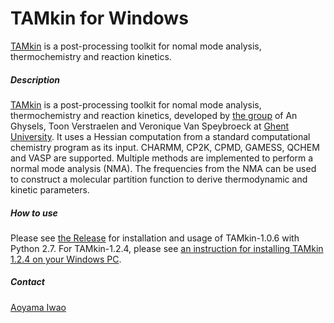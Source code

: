 # TAMkin for Windows
[TAMkin](http://molmod.ugent.be/software/tamkin)
is a post-processing toolkit for nomal mode analysis, thermochemistry and reaction kinetics.

##### Description
[TAMkin](http://molmod.ugent.be/software/tamkin) is a post-processing toolkit for nomal mode analysis, thermochemistry and reaction kinetics, developed by [the group](http://molmod.ugent.be/) of An Ghysels, Toon Verstraelen and Veronique Van Speybroeck at  [Ghent University](http://www.ugent.be/en).
It uses a Hessian computation from a standard computational chemistry program as its input. CHARMM, CP2K, CPMD, GAMESS, QCHEM and VASP are supported.
Multiple methods are implemented to perform a normal mode analysis (NMA).
The frequencies from the NMA can be used to construct a molecular partition function to derive thermodynamic and kinetic parameters.

##### How to use
Please see [the Release](https://github.com/brhr-iwao/TAMkin\_for\_Windows/releases) for installation and usage of TAMkin-1.0.6 with Python 2.7. For TAMkin-1.2.4, please see [an instruction for installing TAMkin 1.2.4 on your Windows PC](https://github.com/brhr-iwao/TAMkin_for_Windows/blob/master/An_instruction_for_installing_tamkin124_on_your_windows_PC.md).

##### Contact
[Aoyama Iwao](https://github.com/brhr-iwao)
